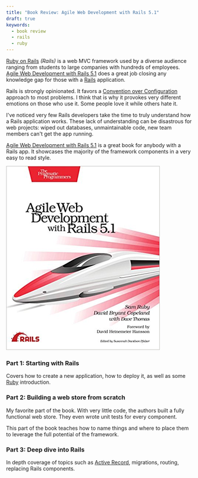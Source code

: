 ```yaml
---
title: "Book Review: Agile Web Development with Rails 5.1"
draft: true
keywords:
  - book review
  - rails
  - ruby
---
```


[Ruby on Rails](http://rubyonrails.org/) _(Rails)_ is a web MVC framework used by a diverse audience ranging from students to large companies with hundreds of employees. [Agile Web Development with Rails 5.1](http://amzn.to/2tfg8FN) does a great job closing any knowledge gap for those with a [Rails](http://rubyonrails.org/) application.  

Rails is strongly opinionated. It favors a [Convention over Configuration](http://rubyonrails.org/doctrine/#convention-over-configuration) approach to most problems. I think that is why it provokes very different emotions on those who use it. Some people love it while others hate it.  

I've noticed very few Rails developers take the time to truly understand how a Rails application works. These lack of understanding can be disastrous for web projects: wiped out databases, unmaintainable code, new team members can't get the app running.  

[Agile Web Development with Rails 5.1](http://amzn.to/2tfg8FN) is a great book for anybody with a Rails app. It showcases the majority of the framework components in a very easy to read style.  

[![Agile Web Development with Rails 5.1](/images/books/agile-web-development-rails.jpg)](http://amzn.to/2F61g1h)  

### Part 1: Starting with Rails  
Covers how to create a new application, how to deploy it, as well as some [Ruby](https://www.ruby-lang.org/) introduction.  

### Part 2: Building a web store from scratch  
My favorite part of the book. With very little code, the authors built a fully functional web store. They even wrote unit tests for every component.  

This part of the book teaches how to name things and where to place them to leverage the full potential of the framework.  

### Part 3: Deep dive into Rails  
In depth coverage of topics such as [Active Record](http://guides.rubyonrails.org/active_record_basics.html), migrations, routing, replacing Rails components.  
